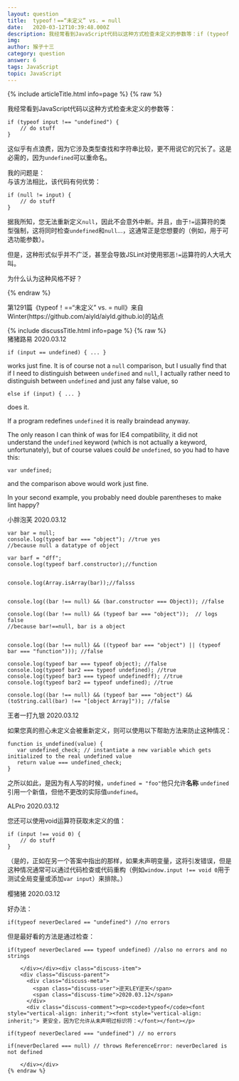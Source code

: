 ```yaml
---
layout: question
title:  typeof！==“未定义” vs. = null
date:   2020-03-12T10:39:48.000Z
description: 我经常看到JavaScript代码以这种方式检查未定义的参数等：if (typeof input \!== "undefined") {    // ...
img: 
author: 猴子十三
category: question
answer: 6
tags: JavaScript
topic: JavaScript
---
```

<div class="article-root">
  <div class="article">
    {% include articleTitle.html info=page %}
    {% raw %}
    <div class="article-content"><p><font style="vertical-align: inherit;"><font style="vertical-align: inherit;">我经常看到JavaScript代码以这种方式检查未定义的参数等：</font></font></p>

<pre><code>if (typeof input !== "undefined") {<font></font>
    // do stuff<font></font>
}<font></font>
</code></pre>

<p><font style="vertical-align: inherit;"><font style="vertical-align: inherit;">这似乎有点浪费，因为它涉及类型查找和字符串比较，更不用说它的冗长了。</font><font style="vertical-align: inherit;">这是必需的，因为</font></font><code>undefined</code><font style="vertical-align: inherit;"><font style="vertical-align: inherit;">可以重命名。</font></font></p>

<p><font style="vertical-align: inherit;"><font style="vertical-align: inherit;">我的问题是：</font></font><br><font style="vertical-align: inherit;"><font style="vertical-align: inherit;">
与该方法相比，该代码有何优势：</font></font></p>

<pre><code>if (null != input) {<font></font>
    // do stuff<font></font>
}<font></font>
</code></pre>

<p><font style="vertical-align: inherit;"><font style="vertical-align: inherit;">据我所知，您无法重新定义</font></font><code>null</code><font style="vertical-align: inherit;"><font style="vertical-align: inherit;">，因此不会意外中断。</font><font style="vertical-align: inherit;">并且，由于</font></font><code>!=</code><font style="vertical-align: inherit;"><font style="vertical-align: inherit;">运算符</font><font style="vertical-align: inherit;">的类型强制</font><font style="vertical-align: inherit;">，这将同时检查</font></font><code>undefined</code><font style="vertical-align: inherit;"><font style="vertical-align: inherit;">和</font></font><code>null</code><font style="vertical-align: inherit;"><font style="vertical-align: inherit;">...，这通常正是您想要的（例如，用于可选功能参数）。</font></font></p>

<p><font style="vertical-align: inherit;"><font style="vertical-align: inherit;">但是，这种形式似乎并不广泛，甚至会导致JSLint对使用邪恶</font></font><code>!=</code><font style="vertical-align: inherit;"><font style="vertical-align: inherit;">运算符的人</font><font style="vertical-align: inherit;">大吼大叫</font><font style="vertical-align: inherit;">。</font></font></p>

<p><font style="vertical-align: inherit;"><font style="vertical-align: inherit;">为什么认为这种风格不好？</font></font></p></div>
    {% endraw %}
  </div>
  <p class="winter_mark">第1291篇《typeof！==“未定义” vs. = null》来自Winter(https://github.com/aiyld/aiyld.github.io)的站点</p>
  <div class="discuss-wrapper">
    {% include discussTitle.html info=page %}
    {% raw %}
    <div class="discuss-item">
        <div class="discuss-parent">
          <div class="discuss-meta">
            <span class="discuss-user">猪猪路易</span>
            <span class="discuss-time">2020.03.12</span>
          </div>
          <div class="discuss-comment"><pre><code>if (input == undefined) { ... }
</code></pre>

<p>works just fine. It is of course not a <code>null</code> comparison, but I usually find that if I need to distinguish between <code>undefined</code> and <code>null</code>, I actually rather need to distinguish between <code>undefined</code> and just any false value, so</p>

<pre><code>else if (input) { ... }
</code></pre>

<p>does it.</p>

<p>If a program redefines <code>undefined</code> it is really braindead anyway.</p>

<p>The only reason I can think of was for IE4 compatibility, it did not understand the <code>undefined</code> keyword (which is not actually a keyword, unfortunately), but of course values could <em>be</em> <code>undefined</code>, so you had to have this:</p>

<pre><code>var undefined;
</code></pre>

<p>and the comparison above would work just fine.</p>

<p>In your second example, you probably need double parentheses to make lint happy?</p></div>
        </div></div><div class="discuss-item">
        <div class="discuss-parent">
          <div class="discuss-meta">
            <span class="discuss-user">小胖泡芙</span>
            <span class="discuss-time">2020.03.12</span>
          </div>
          <div class="discuss-comment"><p></p><div class="snippet" data-lang="js" data-hide="false" data-console="true" data-babel="false">
<div class="snippet-code">
<pre class="snippet-code-js lang-js prettyprint-override"><code>var bar = null;<font></font>
console.log(typeof bar === "object"); //true yes <font></font>
//because null a datatype of object<font></font>
<font></font>
var barf = "dff";<font></font>
console.log(typeof barf.constructor);//function<font></font>
<font></font>
<font></font>
console.log(Array.isArray(bar));//falsss<font></font>
<font></font>
<font></font>
console.log((bar !== null) &amp;&amp; (bar.constructor === Object)); //false<font></font>
<font></font>
console.log((bar !== null) &amp;&amp; (typeof bar === "object"));  // logs false<font></font>
//because bar!==null, bar is a object<font></font>
<font></font>
<font></font>
console.log((bar !== null) &amp;&amp; ((typeof bar === "object") || (typeof bar === "function"))); //false<font></font>
<font></font>
console.log(typeof bar === typeof object); //false<font></font>
console.log(typeof bar2 === typeof undefined); //true<font></font>
console.log(typeof bar3 === typeof undefinedff); //true<font></font>
console.log(typeof bar2 == typeof undefined); //true<font></font>
<font></font>
console.log((bar !== null) &amp;&amp; (typeof bar === "object") &amp;&amp; (toString.call(bar) !== "[object Array]")); //false</code></pre>
</div>
</div>
<p></p></div>
        </div></div><div class="discuss-item">
        <div class="discuss-parent">
          <div class="discuss-meta">
            <span class="discuss-user">王者一打九银</span>
            <span class="discuss-time">2020.03.12</span>
          </div>
          <div class="discuss-comment"><p><font style="vertical-align: inherit;"><font style="vertical-align: inherit;">如果您真的担心未定义会被重新定义，则可以使用以下帮助方法来防止这种情况：</font></font></p>

<pre><code>function is_undefined(value) {<font></font>
   var undefined_check; // instantiate a new variable which gets initialized to the real undefined value<font></font>
   return value === undefined_check;<font></font>
}<font></font>
</code></pre>

<p><font style="vertical-align: inherit;"><font style="vertical-align: inherit;">之所以如此，是因为有人写的时候，</font></font><code>undefined = "foo"</code><font style="vertical-align: inherit;"><font style="vertical-align: inherit;">他只允许</font></font><strong><font style="vertical-align: inherit;"><font style="vertical-align: inherit;">名称</font></font></strong> <code>undefined</code><font style="vertical-align: inherit;"><font style="vertical-align: inherit;">引用一个新值，但他不更改的实际值</font></font><code>undefined</code><font style="vertical-align: inherit;"><font style="vertical-align: inherit;">。</font></font></p></div>
        </div></div><div class="discuss-item">
        <div class="discuss-parent">
          <div class="discuss-meta">
            <span class="discuss-user">ALPro</span>
            <span class="discuss-time">2020.03.12</span>
          </div>
          <div class="discuss-comment"><p><font style="vertical-align: inherit;"><font style="vertical-align: inherit;">您还可以使用void运算符获取未定义的值：</font></font></p>

<pre><code>if (input !== void 0) {<font></font>
    // do stuff    <font></font>
}<font></font>
</code></pre>

<p><font style="vertical-align: inherit;"><font style="vertical-align: inherit;">（是的，正如在另一个答案中指出的那样，如果未声明变量，这将引发错误，但是这种情况通常可以通过代码检查或代码重构（例如</font></font><code>window.input !== void 0</code><font style="vertical-align: inherit;"><font style="vertical-align: inherit;">用于测试全局变量或添加</font></font><code>var input</code><font style="vertical-align: inherit;"><font style="vertical-align: inherit;">）</font><font style="vertical-align: inherit;">来排除</font><font style="vertical-align: inherit;">。）</font></font></p></div>
        </div></div><div class="discuss-item">
        <div class="discuss-parent">
          <div class="discuss-meta">
            <span class="discuss-user">樱猪猪</span>
            <span class="discuss-time">2020.03.12</span>
          </div>
          <div class="discuss-comment"><p><font style="vertical-align: inherit;"><font style="vertical-align: inherit;">好办法：</font></font></p>

<pre><code>if(typeof neverDeclared == "undefined") //no errors
</code></pre>

<p><font style="vertical-align: inherit;"><font style="vertical-align: inherit;">但是最好看的方法是通过检查：</font></font></p>

<pre><code>if(typeof neverDeclared === typeof undefined) //also no errors and no strings
</code></pre></div>
        </div></div><div class="discuss-item">
        <div class="discuss-parent">
          <div class="discuss-meta">
            <span class="discuss-user">逆天LEY逆天</span>
            <span class="discuss-time">2020.03.12</span>
          </div>
          <div class="discuss-comment"><p><code>typeof</code><font style="vertical-align: inherit;"><font style="vertical-align: inherit;"> 更安全，因为它允许从未声明过标识符：</font></font></p>

<pre><code>if(typeof neverDeclared === "undefined") // no errors<font></font>
<font></font>
if(neverDeclared === null) // throws ReferenceError: neverDeclared is not defined<font></font>
</code></pre></div>
        </div></div>
    {% endraw %}
  </div>
<div>
